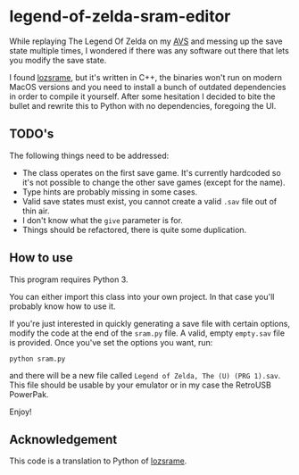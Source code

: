 # legend-of-zelda-sram-editor
While replaying The Legend Of Zelda on my [AVS](https://www.retrousb.com/product/avs/21?cp=true&sa=false&sbp=false&q=false&category_id=YXD2RSSKMUXTF4VBCVSGLDNN) and messing up the save state multiple times, I wondered if there was any software out there that lets you modify the save state.

I found [lozsrame](https://github.com/jdratlif/lozsrame), but it's written in C++, the binaries won't run on modern MacOS versions and you need to install a bunch of outdated dependencies in order to compile it yourself. After some hesitation I decided to bite the bullet and rewrite this to Python with no dependencies, foregoing the UI. 


## TODO's
The following things need to be addressed:
* The class operates on the first save game. It's currently hardcoded so it's not possible to change the other save games (except for the name).
* Type hints are probably missing in some cases.
* Valid save states must exist, you cannot create a valid `.sav` file out of thin air.
* I don't know what the `give` parameter is for.
* Things should be refactored, there is quite some duplication.

## How to use
This program requires Python 3.

You can either import this class into your own project. In that case you'll probably know how to use it.

If you're just interested in quickly generating a save file with certain options, modify the code at the end of the `sram.py` file. A valid, empty `empty.sav` file is provided. Once you've set the options you want, run:
```
python sram.py
```
and there will be a new file called `Legend of Zelda, The (U) (PRG 1).sav`. This file should be usable by your emulator or in my case the RetroUSB PowerPak.

Enjoy!

## Acknowledgement
This code is a translation to Python of [lozsrame](https://github.com/jdratlif/lozsrame).
